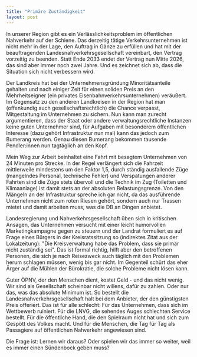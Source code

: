 ```yaml
---
title: "Primäre Zuständigkeit"
layout: post
---
```


In unserer Region gibt es ein Verlässlichkeitsproblem im öffentlichen Nahverkehr auf der Schiene. Das derzeitig tätige Verkehrsunternehmen ist nicht mehr in der Lage, den Auftrag in Gänze zu erfüllen und hat mit der beauftragenden Landesnahverkehrsgesellschaft vereinbart, den Vertrag vorzeitig zu beenden. Statt Ende 2033 endet der Vertrag nun Mitte 2026, das sind aber immer noch zwei Jahre. Und es zeichnet sich ab, dass die Situation sich nicht verbessern wird.

Der Landkreis hat bei der Unternehmensgründung Minoritätsanteile gehalten und nach einiger Zeit für einen soliden Preis an den Mehrheitseigner (ein privates Eisenbahnverkehrsunternehmen) veräußert. Im Gegensatz zu den anderen Landkreisen in der Region hat man (offenkundig auch gesellschaftsrechtlich) die Chance verpasst, Mitgestaltung im Unternehmen zu sichern. Nun kann man zurecht argumentieren, dass der Staat oder andere verwaltungsrechtliche Instanzen keine guten Unternehmer sind, für Aufgaben mit besonderem öffentlichen Interesse (dazu gehört Infrastruktur nun mal) kann das jedoch zum Bumerang werden. Genau diesen Bumerang bekommen tausende Pendler:innen nun tagtäglich an den Kopf.

Mein Weg zur Arbeit beinhaltet eine Fahrt mit besagtem Unternehmen von 24 Minuten pro Strecke. In der Regel verlängert sich die Fahrzeit mittlerweile mindestens um den Faktor 1,5, durch ständig ausfallende Züge (mangelndes Personal, technische Fehler) und Verspätungen anderer Fahrten sind die Züge stets übervoll und die Technik im Zug (Toiletten und Klimaanlage) ist damit stets an der absoluten Belastungsgrenze. Von den Mängeln an der Infrastruktur spreche ich gar nicht, da das ausführende Unternehmen nicht zum roten Riesen gehört, sondern auch nur Trassen mietet und damit arbeiten muss, was die DB an Dingen anbietet.

Landesregierung und Nahverkehrsgesellschaft üben sich in kritischen Ansagen, das Unternehmen versucht mit einer leicht humorvollen Marketingkampagne gegen zu steuern und der Landrat formuliert es auf Frage eines Bürgers in der Kreisratssitzung so (indirektes Zitat aus der Lokalzeitung): "Die Kreisverwaltung habe das Problem, dass sie primär nicht zuständig sei". Das ist formal richtig, hilft aber den betroffenen Personen, die sich je nach Reisezweck auch täglich mit den Problemen herum schlagen müssen, wenig bis gar nicht. Im Gegenteil schürt das eher Ärger auf die Mühlen der Bürokratie, die solche Probleme nicht lösen kann.

Guter ÖPNV, der den Menschen dient, kostet Geld - und das nicht wenig. Wir sind als Gesellschaft scheinbar nicht willens, dafür zu zahlen. Oder nur das, was das absolute Minimum ist. So bestellt die Landesnahverkehrsgesellschaft halt bei dem Anbieter, der den günstigsten Preis offeriert. Das ist für alle schlecht: Für das Unternehmen, dass sich im Wettbewerb ruiniert. Für die LNVG, die sehendes Auges schlechten Service bestellt. Für die öffentliche Hand, die den Spielraum nicht hat und sich zum Gespött des Volkes macht. Und für die Menschen, die Tag für Tag als Passagiere auf öffentlichen Nahverkehr angewiesen sind.

Die Frage ist: Lernen wir daraus? Oder spielen wir das immer so weiter, weil es immer einen Sündenbock geben muss?